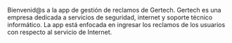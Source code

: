 Bienvenid@s a la app de gestión de reclamos de Gertech.
Gertech es una empresa dedicada a servicios de seguridad, internet y soporte técnico informático.
La app está enfocada en ingresar los reclamos de los usuarios con respecto al servicio de Internet.
